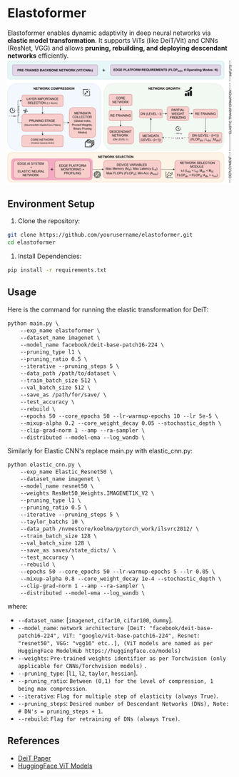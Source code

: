 # Elastoformer
Elastoformer enables dynamic adaptivity in deep neural networks via **elastic model transformation**. 
It supports ViTs (like DeiT/Vit) and CNNs (ResNet, VGG) and allows **pruning, rebuilding, and deploying descendant networks** efficiently.
![Elastoformer Scheme](./images/scheme.png)

## Environment Setup
1. Clone the repository:
```bash
git clone https://github.com/yourusername/elastoformer.git
cd elastoformer
```
1. Install Dependencies:
```bash
pip install -r requirements.txt
```

## Usage
Here is the command for running the elastic transformation for DeiT:
```
python main.py \
    --exp_name elastoformer \
    --dataset_name imagenet \
    --model_name facebook/deit-base-patch16-224 \
    --pruning_type l1 \
    --pruning_ratio 0.5 \
    --iterative --pruning_steps 5 \
    --data_path /path/to/dataset \
    --train_batch_size 512 \
    --val_batch_size 512 \
    --save_as /path/for/save/ \
    --test_accuracy \ 
    --rebuild \
    --epochs 50 --core_epochs 50 --lr-warmup-epochs 10 --lr 5e-5 \
    --mixup-alpha 0.2 --core_weight_decay 0.05 --stochastic_depth \
    --clip-grad-norm 1 --amp --ra-sampler \
    --distributed --model-ema --log_wandb \
```
Similarly for Elastic CNN's replace main.py with elastic_cnn.py:
```
python elastic_cnn.py \
    --exp_name Elastic_Resnet50 \
    --dataset_name imagenet \
    --model_name resnet50 \
    --weights ResNet50_Weights.IMAGENET1K_V2 \
    --pruning_type l1 \
    --pruning_ratio 0.5 \
    --iterative --pruning_steps 5 \
    --taylor_batchs 10 \
    --data_path /nvmestore/koelma/pytorch_work/ilsvrc2012/ \
    --train_batch_size 128 \
    --val_batch_size 128 \
    --save_as saves/state_dicts/ \
    --test_accuracy \
    --rebuild \
    --epochs 50 --core_epochs 50 --lr-warmup-epochs 5 --lr 0.05 \
    --mixup-alpha 0.8 --core_weight_decay 1e-4 --stochastic_depth \
    --clip-grad-norm 1 --amp --ra-sampler \
    --distributed --model-ema --log_wandb \
```
where:
- `--dataset_name`: [`imagenet`, `cifar10`, `cifar100`, `dummy`].
- `--model_name`: `network architecture [DeiT: "facebook/deit-base-patch16-224", ViT: "google/vit-base-patch16-224", Resnet: "resnet50", VGG: "vgg16" etc..], (ViT models are named as per HuggingFace ModelHub https://huggingface.co/models)`
- `--weights`: `Pre-trained weights identifier as per Torchvision (only applicable for CNNs/Torchvision models)` .
- `--pruning_type`: [`l1`, `l2`, `taylor`, `hessian`].
- `--pruning_ratio`: `Between (0,1) for the level of compression, 1 being max compression`.
- `--iterative`: `Flag for multiple step of elasticity (always True)`.
- `--pruning_steps`: `Desired number of Descendant Networks (DNs), Note: # DN's = pruning_steps + 1`.
- `--rebuild`: `Flag for retraining of DNs (always True)`.

## References
- [DeiT Paper](https://arxiv.org/abs/2012.12877)
- [HuggingFace ViT Models](https://huggingface.co/models)
